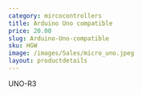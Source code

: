 ```yaml
---
category: mircocontrollers
title: Arduino Uno compatible
price: 20.00
slug: Arduino-Uno-compatible
sku: HGW
image: /images/Sales/micro_uno.jpeg
layout: productdetails
---
```

UNO-R3
